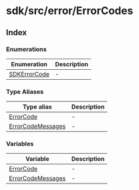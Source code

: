 # sdk/src/error/ErrorCodes

## Index

### Enumerations

| Enumeration | Description |
| ------ | ------ |
| [SDKErrorCode](../error-codes/enumerations/sdk-error-code.md) | - |

### Type Aliases

| Type alias | Description |
| ------ | ------ |
| [ErrorCode](../error-codes/type-aliases/error-code.md) | - |
| [ErrorCodeMessages](../error-codes/type-aliases/error-code-messages.md) | - |

### Variables

| Variable | Description |
| ------ | ------ |
| [ErrorCode](../error-codes/variables/error-code.md) | - |
| [ErrorCodeMessages](../error-codes/variables/error-code-messages.md) | - |
